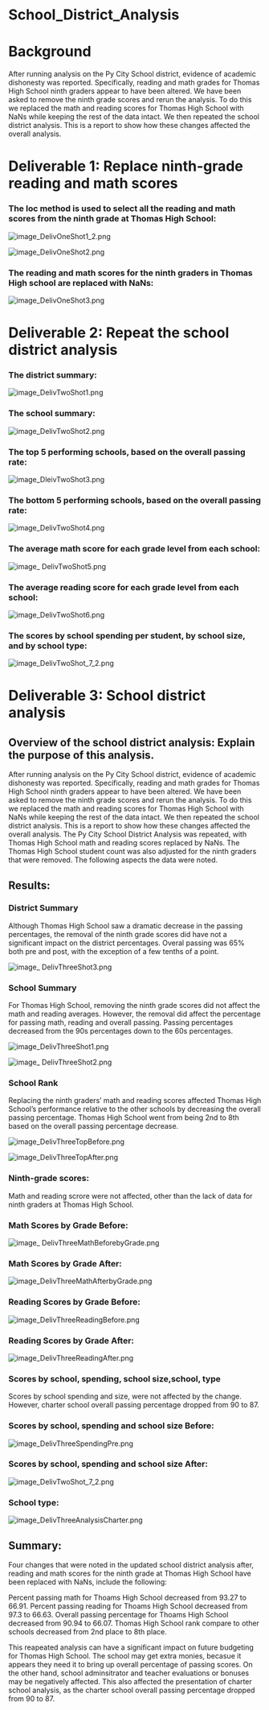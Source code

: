# School_District_Analysis

# Background

After running analysis on the Py City School district, evidence of academic dishonesty was reported. Specifically, reading and math grades for Thomas High School ninth graders appear to have been altered. We have been asked to remove the ninth grade scores and rerun the 
analysis. To do this we replaced the math and reading scores for Thomas High School with NaNs while keeping the rest of the data intact. We then repeated the school district analysis. This is a report to show how these changes affected the overall analysis.

# Deliverable 1: Replace ninth-grade reading and math scores

### The loc method is used to select all the reading and math scores from the ninth grade at Thomas High School:

![image_DelivOneShot1_2.png](DelivOneShot1_2.png)

![image_DelivOneShot2.png](DelivOneShot2.png) 

### The reading and math scores for the ninth graders in Thomas High school are replaced with NaNs:

![image_DelivOneShot3.png](DelivOneShot3.png)

# Deliverable 2: Repeat the school district analysis

### The district summary:

![image_DelivTwoShot1.png](DelivTwoShot1.png)

### The school summary:

![image_DelivTwoShot2.png](DelivTwoShot2.png)

### The top 5 performing schools, based on the overall passing rate:

![image_DleivTwoShot3.png](DleivTwoShot3.png)

### The bottom 5 performing schools, based on the overall passing rate:

![image_DelivTwoShot4.png](DelivTwoShot4.png)

### The average math score for each grade level from each school:

![image_ DelivTwoShot5.png]( DelivTwoShot5.png)

### The average reading score for each grade level from each school:

![image_DelivTwoShot6.png](DelivTwoShot6.png)

### The scores by school spending per student, by school size, and by school type:

![image_DelivTwoShot_7_2.png](DelivTwoShot_7_2.png)

# Deliverable 3: School district analysis

## Overview of the school district analysis: Explain the purpose of this analysis.

After running analysis on the Py City School district, evidence of academic dishonesty was reported. Specifically, reading and math grades for Thomas High School ninth graders appear to have been altered. We have been asked to remove the ninth grade scores and rerun the 
analysis. To do this we replaced the math and reading scores for Thomas High School with NaNs while keeping the rest of the data intact. We then repeated the school district analysis. This is a report to show how these changes affected the overall analysis. 
The Py City School District Analysis was repeated, with Thomas High School math and reading scores replaced by NaNs.  The Thomas High School student count was also adjusted for the ninth graders that were removed.  The following aspects the data were noted.

## Results: 

### District Summary 
Although Thomas High School saw a dramatic decrease in the passing percentages, the removal of the ninth grade scores did have not a significant impact on the district percentages. Overal passing was 65% both pre and post, with the exception of a few tenths of a point.

![image_ DelivThreeShot3.png](DelivThreeShot3.png)

### School Summary 
For Thomas High School, removing the ninth grade scores did not affect the math and reading averages. However, the removal did affect the percentage for passing math, reading and overall passing.  Passing percentages decreased from the 90s percentages down to the 60s percentages.
 
![image_DelivThreeShot1.png](DelivThreeShot1.png)

![image_ DelivThreeShot2.png](DelivThreeShot2.png)


### School Rank 

Replacing the ninth graders’ math and reading scores affected Thomas High School’s performance relative to the other schools by decreasing the overall passing percentage.
Thomas High School went from being 2nd to 8th based on the overall passing percentage decrease.

![image_DelivThreeTopBefore.png](DelivThreeTopBefore.png)

![image_DelivThreeTopAfter.png](DelivThreeTopAfter.png)

### Ninth-grade scores:
Math and reading scrore were not affected, other than the lack of data for ninth graders at Thomas High School.

### Math Scores by Grade Before:

![image_ DelivThreeMathBeforebyGrade.png]( DelivThreeMathBeforebyGrade.png)

### Math Scores by Grade After:

![image_DelivThreeMathAfterbyGrade.png](DelivThreeMathAfterbyGrade.png)

### Reading Scores by Grade Before:

![image_DelivThreeReadingBefore.png](DelivThreeReadingBefore.png)

### Reading Scores by Grade After:

![image_DelivThreeReadingAfter.png](DelivThreeReadingAfter.png)

### Scores by school, spending, school size,school, type
Scores by school spending and size, were not affected by the change. However, charter school overall passing percentage dropped from 90 to 87.

### Scores by school, spending and school size Before:
![image_DelivThreeSpendingPre.png](DelivThreeSpendingPre.png)

### Scores by school, spending and school size After:
![image_DelivTwoShot_7_2.png](DelivTwoShot_7_2.png)

### School type:

![image_DelivThreeAnalysisCharter.png](DelivThreeAnalysisCharter.png)

## Summary:  
Four changes that were noted in the updated school district analysis after, reading and math scores for the ninth grade at Thomas High School have been replaced with NaNs, include the following:
 
 Percent passing math for Thoams High School decreased from 93.27 to 66.91.
 Percent passing reading for Thoams High School decreased from 97.3 to 66.63.
 Overall passing percentage for Thoams High School decreased from 90.94 to 66.07.
 Thomas High School rank compare to other schools decreased from 2nd place to 8th place.

This reapeated analysis can have a significant impact on future budgeting for Thomas High School.  The school may get extra monies, becasue it appears they need it to bring up overall percentage of passing scores. On the other hand, school adminsitrator and teacher evaluations or bonuses may be negatively affected. This also affected the presentation of charter school analysis, as the charter school overall passing percentage dropped from 90 to 87.  


